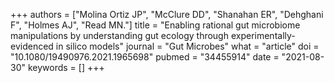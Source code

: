 +++
authors = ["Molina Ortiz JP", "McClure DD", "Shanahan ER", "Dehghani F", "Holmes AJ", "Read MN."]
title = "Enabling rational gut microbiome manipulations by understanding gut ecology through experimentally-evidenced in silico models"
journal = "Gut Microbes"
what = "article"
doi = "10.1080/19490976.2021.1965698"
pubmed = "34455914"
date = "2021-08-30"
keywords = []
+++

